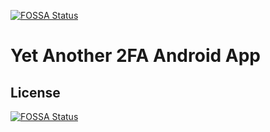 [![FOSSA Status](https://app.fossa.io/api/projects/git%2Bgithub.com%2FSapuSeven%2FYA2FA.svg?type=shield)](https://app.fossa.io/projects/git%2Bgithub.com%2FSapuSeven%2FYA2FA?ref=badge_shield)

# Yet Another 2FA Android App

## License
[![FOSSA Status](https://app.fossa.io/api/projects/git%2Bgithub.com%2FSapuSeven%2FYA2FA.svg?type=large)](https://app.fossa.io/projects/git%2Bgithub.com%2FSapuSeven%2FYA2FA?ref=badge_large)